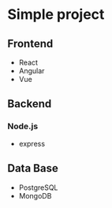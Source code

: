 # Simple project

## Frontend

- React 
- Angular
- Vue

## Backend

### Node.js

- express

## Data Base

- PostgreSQL
- MongoDB
